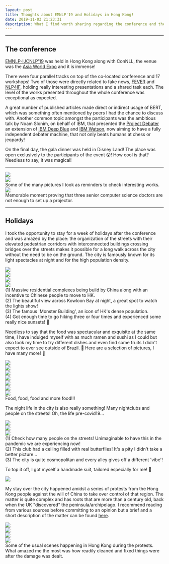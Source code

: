 ```yaml
---
layout: post
title: Thoughts about EMNLP'19 and Holidays in Hong Kong!
date: 2019-11-03 21:23:31
description: What I find worth sharing regarding the conference and the city.
---
```

***

## The conference

[EMNLP-IJCNLP'19](https://2019.emnlp.org) was held in Hong Kong along with ConNLL, the venue was the [Asia World Expo](https://www.asiaworld-expo.com/en-us/) and it is immense! 

There were four parallel tracks on top of the co-located conference and 17 workshops! Two of those were directly related to fake news, [FEVER](https://fever.ai) and [NLP4IF](http://www.netcopia.net/nlp4if/), holding really interesting presentations and a shared task each. The level of the works presented throughout the whole conference was exceptional as expected.

A great number of published articles made direct or indirect usage of BERT, which was something often mentioned by peers I had the chance to discuss with. Another common topic amongst the participants was the ambitious talk by Noam Slonim, on behalf of IBM, that presented the [Project Debater](https://www.research.ibm.com/artificial-intelligence/project-debater/) an extension of [IBM Deep Blue](https://www.ibm.com/ibm/history/ibm100/us/en/icons/deepblue/) and [IBM Watson](https://www.ibm.com/watson), now aiming to have a fully independent debater machine, that not only beats humans at chess or jeopardy!

On the final day, the gala dinner was held in Disney Land! The place was open exclusively to the participants of the event 😮! How cool is that? Needless to say, it was magical!

*** 
<div class="row mt-3">
    <div class="col-sm mt-3 mt-md-0">
        <img class="img-fluid rounded z-depth-1" src="{{ site.baseurl }}/assets/img/emnlp/emnlp2.JPG">
    </div>
    <div class="col-sm mt-3 mt-md-0">
        <img class="img-fluid rounded z-depth-1" src="{{ site.baseurl }}/assets/img/emnlp/emnlp3.JPG">
    </div>
</div>
<div class="caption">
    Some of the many pictures I took as reminders to check interesting works.
</div>

<div class="row mt-3">
    <div class="col-sm mt-3 mt-md-0">
        <img class="img-fluid rounded z-depth-1" src="{{ site.baseurl }}/assets/img/emnlp/emnlp.JPG">
    </div>
</div>
<div class="caption">
    Memorable moment proving that three senior computer science doctors are not enough to set up a projector.
</div>

***

## Holidays

I took the opportunity to stay for a week of holidays after the conference and was amazed by the place: the organization of the streets with their elevated pedestrian corridors with interconnected buildings crossing bridges over the streets makes it possible for a long walk across the city without the need to be on the ground. The city is famously known for its light spectacles at night and for the high population density. 

<div class="row mt-3">
    <div class="col-sm mt-3 mt-md-0">
        <img class="img-fluid rounded z-depth-1" src="{{ site.baseurl }}/assets/img/emnlp/hk1.JPEG">
    </div>
    <div class="col-sm mt-3 mt-md-0">
        <img class="img-fluid rounded z-depth-1" src="{{ site.baseurl }}/assets/img/emnlp/hk2.JPG">
    </div>
    <div class="col-sm mt-3 mt-md-0">
        <img class="img-fluid rounded z-depth-1" src="{{ site.baseurl }}/assets/img/emnlp/hk3.jpeg">
    </div>
    <div class="col-sm mt-3 mt-md-0">
        <img class="img-fluid rounded z-depth-1" src="{{ site.baseurl }}/assets/img/emnlp/hk4.JPG">
    </div>
</div>
<div class="caption">
    (1) Massive residential complexes being build by China along with an incentive to Chinese people to move to HK.<br>
    (2) The beautiful view across Kowloon Bay at night, a great spot to watch the lights show!<br>
    (3) The famous 'Monster Building', an icon of HK's dense population.<br>
    (4) Got enough time to go hiking three or four times and experienced some really nice sunsets! 🌅
</div>

Needless to say that the food was spectacular and exquisite at the same time, I have indulged myself with as much ramen and sushi as I could but also took my time to try different dishes and even find some fruits I didn't expect to ever see outside of Brazil. 🍈 Here are a selection of pictures, I have many more! 🍣

<div class="row mt-3">
    <div class="col-sm mt-3 mt-md-0">
        <img class="img-fluid rounded z-depth-1" src="{{ site.baseurl }}/assets/img/emnlp/food1.JPG">
    </div>
    <div class="col-sm mt-3 mt-md-0">
        <img class="img-fluid rounded z-depth-1" src="{{ site.baseurl }}/assets/img/emnlp/food2.JPG">
    </div>
    <div class="col-sm mt-3 mt-md-0">
        <img class="img-fluid rounded z-depth-1" src="{{ site.baseurl }}/assets/img/emnlp/food3.JPG">
    </div>
</div>
<div class="row mt-3">
    <div class="col-sm mt-3 mt-md-0">
        <img class="img-fluid rounded z-depth-1" src="{{ site.baseurl }}/assets/img/emnlp/food4.JPG">
    </div>
    <div class="col-sm mt-3 mt-md-0">
        <img class="img-fluid rounded z-depth-1" src="{{ site.baseurl }}/assets/img/emnlp/food5.JPG">
    </div>
    <div class="col-sm mt-3 mt-md-0">
        <img class="img-fluid rounded z-depth-1" src="{{ site.baseurl }}/assets/img/emnlp/food6.jpeg">
    </div>
    <div class="col-sm mt-3 mt-md-0">
        <img class="img-fluid rounded z-depth-1" src="{{ site.baseurl }}/assets/img/emnlp/food7.JPG">
    </div>
</div>
<div class="caption">
    Food, food, food and more food!!!
</div>

The night life in the city is also really something! Many nightclubs and people on the streets! Oh, the life pre-covid19...

<div class="row mt-3">
    <div class="col-sm mt-3 mt-md-0">
        <img class="img-fluid rounded z-depth-1" src="{{ site.baseurl }}/assets/img/emnlp/night1.jpeg">
    </div>
    <div class="col-sm mt-3 mt-md-0">
        <img class="img-fluid rounded z-depth-1" src="{{ site.baseurl }}/assets/img/emnlp/night2.jpeg">
    </div>
    <div class="col-sm mt-3 mt-md-0">
        <img class="img-fluid rounded z-depth-1" src="{{ site.baseurl }}/assets/img/emnlp/night3.JPG">
    </div>
</div>
<div class="caption">
    (1) Check how many people on the streets! Unimaginable to have this in the pandemic we are experiencing now!<br>
    (2) This club had a ceiling filled with real butterflies! It's a pity I didn't take a better picture...<br>
    (3) The city is quite cosmopolitan and every alley gives off a different 'vibe'!
</div>

To top it off, I got myself a handmade suit, tailored especially for me! 🤵

<div class="row mt-3">
    <div class="col-sm mt-3 mt-md-0">
        <img class="img-fluid rounded z-depth-1" src="{{ site.baseurl }}/assets/img/emnlp/suit.JPG">
    </div>
</div>

My stay over the city happened amidst a series of protests from the Hong Kong people against the will of China to take over control of that region. The matter is quite complex and has roots that are more than a century old, back when the UK "discovered" the peninsula/archipelago. I recommend reading from various sources before committing to an opinion but a brief and a short description of the matter can be found [here](https://www.bbc.com/news/world-asia-china-49317695). 

<div class="row mt-3">
    <div class="col-sm mt-3 mt-md-0">
        <img class="img-fluid rounded z-depth-1" src="{{ site.baseurl }}/assets/img/emnlp/prot2.jpeg">
    </div>
    <div class="col-sm mt-3 mt-md-0">
        <img class="img-fluid rounded z-depth-1" src="{{ site.baseurl }}/assets/img/emnlp/prot1.JPEG">
    </div>
</div>
<div class="row mt-3">
    <div class="col-sm mt-3 mt-md-0">
        <img class="img-fluid rounded z-depth-1" src="{{ site.baseurl }}/assets/img/emnlp/prot3.jpg">
    </div>
    <div class="col-sm mt-3 mt-md-0">
        <img class="img-fluid rounded z-depth-1" src="{{ site.baseurl }}/assets/img/emnlp/prot4.JPG">
    </div>
</div>
<div class="caption">
    Some of the usual scenes happening in Hong Kong during the protests. What amazed me the most was how readily cleaned and fixed things were after the damage was dealt.
</div>